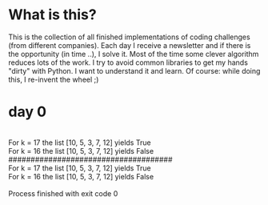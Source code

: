 # What is this?<br>
This is the collection of all finished implementations of coding challenges (from different companies). Each day I receive a newsletter and if there is the opportunity (in time ..), I solve it.
Most of the time some clever algorithm reduces lots of the work.
I try to avoid common libraries to get my hands "dirty" with Python. I want to understand it and learn.
Of course: while doing this, I re-invent the wheel ;)


# day 0<br>
<br>
For k = 17 the list [10, 5, 3, 7, 12] yields True<br>
For k = 16 the list [10, 5, 3, 7, 12] yields False<br>
#####################################<br>
For k = 17 the list [10, 5, 3, 7, 12] yields True<br>
For k = 16 the list [10, 5, 3, 7, 12] yields False<br>
<br>
Process finished with exit code 0<br>
